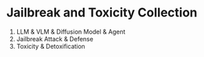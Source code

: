 # Jailbreak and Toxicity Collection
1. LLM & VLM & Diffusion Model & Agent
2. Jailbreak Attack & Defense
3. Toxicity & Detoxification
